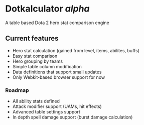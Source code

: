 # Dotkalculator _alpha_
A table based Dota 2 hero stat comparison engine

## Current features
* Hero stat calculation (gained from level, items, abilites, buffs)
* Easy stat comparison
* Hero grouping by teams
* Simple table column modification
* Data definitions that support small updates
* Only Webkit-based browser support for now

### Roadmap
* All ability stats defined
* Attack modifier support (UAMs, hit effects)
* Advanced table settings support
* In depth spell damage support (burst damage calculation)
